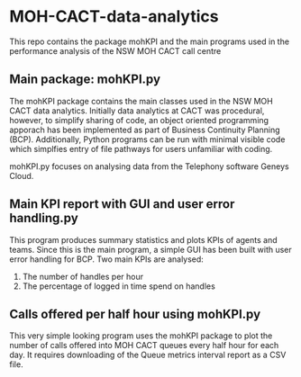 # MOH-CACT-data-analytics
This repo contains the package mohKPI and the main programs used in the performance analysis of the NSW MOH CACT call centre


## Main package: mohKPI.py 

The mohKPI package contains the main classes used in the NSW MOH CACT data analytics.  Initially data analytics at CACT was procedural, however, to simplify sharing of code, an object oriented programming apporach has been implemented as part of Business Continuity Planning (BCP).  Additionally, Python programs can be run with minimal visible code which simplfies entry of file pathways for users unfamiliar with coding.

mohKPI.py focuses on analysing data from the Telephony software Geneys Cloud.  

## Main KPI report with GUI and user error handling.py
This program produces summary statistics and plots KPIs of agents and teams.  Since this is the main program, a simple GUI has been built with user error handling for BCP.  Two main KPIs are analysed:
1) The number of handles per hour
2) The percentage of logged in time spend on handles

## Calls offered per half hour using mohKPI.py
This very simple looking program uses the mohKPI package to plot the number of calls offered into MOH CACT queues every half hour for each day.  It requires downloading of the Queue metrics interval report as a CSV file.

